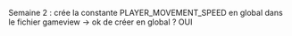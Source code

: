 Semaine 2 : crée la constante PLAYER_MOVEMENT_SPEED en global dans le fichier gameview -> ok de créer en global ? OUI


